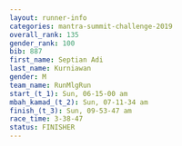 ```yaml
---
layout: runner-info 
categories: mantra-summit-challenge-2019 
overall_rank: 135
gender_rank: 100
bib: 887
first_name: Septian Adi
last_name: Kurniawan
gender: M
team_name: RunMlgRun
start_(t_1): Sun, 06-15-00 am
mbah_kamad_(t_2): Sun, 07-11-34 am
finish_(t_3): Sun, 09-53-47 am
race_time: 3-38-47
status: FINISHER
---
```

